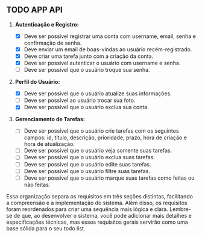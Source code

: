 ## TODO APP API

1. **Autenticação e Registro:**

   - [x] Deve ser possível registrar uma conta com username, email, senha e confirmação de senha.
   - [x] Deve enviar um email de boas-vindas ao usuário recém-registrado.
   - [x] Deve criar uma tarefa junto com a criação da conta.
   - [x] Deve ser possível autenticar o usuário com username e senha.
   - [ ] Deve ser possível que o usuário troque sua senha.

2. **Perfil do Usuário:**

   - [x] Deve ser possível que o usuário atualize suas informações.
   - [ ] Deve ser possível ao usuário trocar sua foto.
   - [x] Deve ser possível que o usuário exclua sua conta.

3. **Gerenciamento de Tarefas:**
   - [ ] Deve ser possível que o usuário crie tarefas com os seguintes campos: id, título, descrição, prioridade, prazo, hora de criação e hora de atualização.
   - [ ] Deve ser possível que o usuário veja somente suas tarefas.
   - [ ] Deve ser possível que o usuário exclua suas tarefas.
   - [ ] Deve ser possível que o usuário edite suas tarefas.
   - [ ] Deve ser possível que o usuário filtre suas tarefas.
   - [ ] Deve ser possível que o usuário marque suas tarefas como feitas ou não feitas.

Essa organização separa os requisitos em três seções distintas, facilitando a compreensão e a implementação do sistema. Além disso, os requisitos foram reordenados para criar uma sequência mais lógica e clara. Lembre-se de que, ao desenvolver o sistema, você pode adicionar mais detalhes e especificações técnicas, mas esses requisitos gerais servirão como uma base sólida para o seu todo list.
